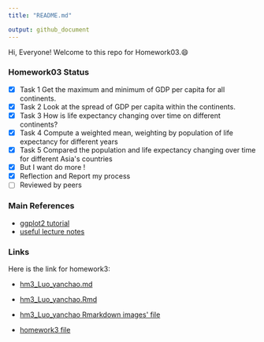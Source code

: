 ```yaml
---
title: "README.md"

output: github_document
---
```

Hi, Everyone! Welcome to this repo for Homework03.:smile:

### Homework03 Status
- [x] Task 1 Get the maximum and minimum of GDP per capita for all continents.
- [x] Task 2 Look at the spread of GDP per capita within the continents.
- [x] Task 3 How is life expectancy changing over time on different continents?
- [x] Task 4 Compute a weighted mean, weighting by population of life expectancy for different years
- [x] Task 5 Compared the population and life expectancy changing over time for different Asia's countries
- [x] But I want do more !
- [x] Reflection and Report my process
- [ ] Reviewed by peers 

### Main References
* [ggplot2 tutorial](https://github.com/jennybc/ggplot2-tutorial/tree/master/ggplot2-tutorial-slides)
* [useful lecture notes](https://stat545.com/cm008-notes_and_exercises.html)

### Links 
Here is the link for homework3: 

+ [hm3_Luo_yanchao.md](https://github.com/yanchaoluo/STAT545-hw-Luo-Yanchao/blob/master/hw3/hw3_Luo_yanchao.Rmd)

+ [hm3_Luo_yanchao.Rmd](https://github.com/yanchaoluo/STAT545-hw-Luo-Yanchao/blob/master/hw3/hw3_Luo_yanchao.md)

+ [hm3_Luo_yanchao Rmarkdown images' file](https://github.com/yanchaoluo/STAT545-hw-Luo-Yanchao/tree/master/hw3/hw3_Luo_yanchao_files/figure-markdown_github-ascii_identifiers)

+ [homework3 file](https://github.com/yanchaoluo/STAT545-hw-Luo-Yanchao/tree/master/hw3)